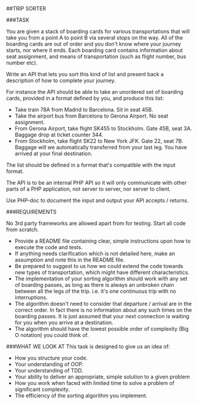 
##TRIP SORTER

###TASK

You are given a stack of boarding cards for various transportations that will take you from a point A to point B via several stops on the way. All of
the boarding cards are out of order and you don't know where your journey starts, nor where it ends. Each boarding card contains information
about seat assignment, and means of transportation (such as flight number, bus number etc).

Write an API that lets you sort this kind of list and present back a description of how to complete your journey.

For instance the API should be able to take an unordered set of boarding cards, provided in a format defined by you, and produce this list:

 * Take train 78A from Madrid to Barcelona. Sit in seat 45B.
 * Take the airport bus from Barcelona to Gerona Airport. No seat assignment.
 * From Gerona Airport, take flight SK455 to Stockholm. Gate 45B, seat 3A.
Baggage drop at ticket counter 344.
 * From Stockholm, take flight SK22 to New York JFK. Gate 22, seat 7B.
Baggage will we automatically transferred from your last leg.
You have arrived at your final destination.

The list should be defined in a format that's compatible with the input format.

The API is to be an internal PHP API so it will only communicate with other parts of a PHP application, not server to server, nor server to client.

Use PHP-doc to document the input and output your API accepts / returns.

###REQUIREMENTS

No 3rd party frameworks are allowed apart from for testing. Start all code from scratch.
 * Provide a README file containing clear, simple instructions upon how to execute the code and tests.
 * If anything needs clarification which is not detailed here, make an assumption and note this in the README file.
 * Be prepared to suggest to us how we could extend the code towards new types of transportation, which might have different
characteristics.
 * The implementation of your sorting algorithm should work with any set of boarding passes, as long as there is always an unbroken chain
between all the legs of the trip. i.e. it's one continuous trip with no interruptions.
 * The algorithm doesn't need to consider that departure / arrival are in the correct order. In fact there is no information about any such
times on the boarding passes. It is just assumed that your next connection is waiting for you when you arrive at a destination.
 * The algorithm should have the lowest possible order of complexity (Big O notation) you could think of.

###WHAT WE LOOK AT
This task is designed to give us an idea of:
 * How you structure your code.
 * Your understanding of OOP.
 * Your understanding of TDD.
 * Your ability to deliver an appropriate, simple solution to a given problem
 * How you work when faced with limited time to solve a problem of significant complexity.
 * The efficiency of the sorting algorithm you implement.